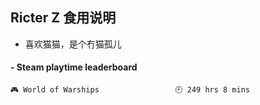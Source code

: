 ## Ricter Z 食用说明
- 喜欢猫猫，是个冇猫孤儿

<!-- steam-box start -->
#### - Steam playtime leaderboard
```text
🎮 World of Warships                 🕘 249 hrs 8 mins
```
<!-- Powered by https://github.com/YouEclipse/steam-box . -->
<!-- steam-box end -->
